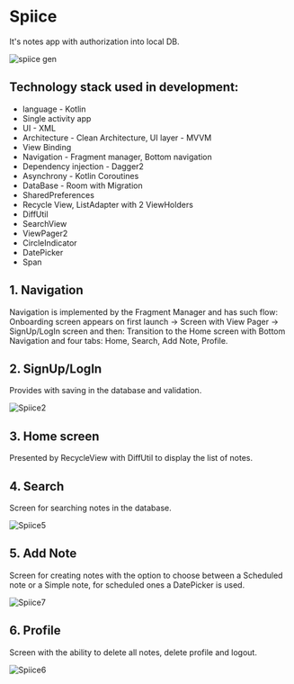 # Spiice
It's notes app with authorization into local DB.<br />

![spiice gen](https://github.com/user-attachments/assets/fc7d17b2-e8d6-46cf-9321-963ff87dc85a)

## Technology stack used in development:<br />
* language - Kotlin<br />
* Single activity app<br />
* UI - XML <br />
* Architecture - Clean Architecture, UI layer - MVVM<br />
* View Binding <br />
* Navigation - Fragment manager,  Bottom navigation<br />
* Dependency injection - Dagger2<br />
* Asynchrony - Kotlin Сoroutines<br />
* DataBase - Room with Migration<br />
* SharedPreferences<br />
* Recycle View, ListAdapter with 2 ViewHolders<br />
* DiffUtil<br />
* SearchView<br />
* ViewPager2<br />
* CircleIndicator<br />
* DatePicker<br />
* Span<br />

## 1. Navigation

Navigation is implemented by the Fragment Manager and has such flow:
Onboarding screen appears on first launch -> Screen with View Pager -> SignUp/LogIn screen and then:
Transition to the Home screen with Bottom Navigation and four tabs: Home, Search, Add Note, Profile.

## 2. SignUp/LogIn 

Provides with saving in the database and validation.

![Spiice2](https://github.com/user-attachments/assets/2d245f2d-ad1e-4ea2-88eb-5eeb1c3bc0a4)

## 3. Home screen 

Presented by RecycleView with DiffUtil to display the list of notes.

## 4. Search
Screen for searching notes in the database.

![Spiice5](https://github.com/user-attachments/assets/abfeb32f-8c59-49c6-9da2-1d5276f36de3)

## 5. Add Note

Screen for creating notes with the option to choose between a Scheduled note or a Simple note, for scheduled ones a DatePicker is used.

![Spiice7](https://github.com/user-attachments/assets/737a063f-061d-4e9d-8488-8ab338a8f5f5)

## 6. Profile 

Screen with the ability to delete all notes, delete profile and logout.

![Spiice6](https://github.com/user-attachments/assets/ea0ab8d9-0f1e-45bb-800c-07fa35e1311d)



